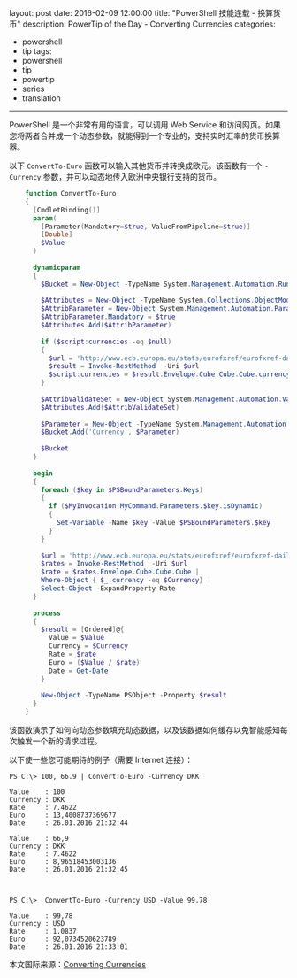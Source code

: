 ﻿layout: post
date: 2016-02-09 12:00:00
title: "PowerShell 技能连载 - 换算货币"
description: PowerTip of the Day - Converting Currencies
categories:
- powershell
- tip
tags:
- powershell
- tip
- powertip
- series
- translation
---
PowerShell 是一个非常有用的语言，可以调用 Web Service 和访问网页。如果您将两者合并成一个动态参数，就能得到一个专业的，支持实时汇率的货币换算器。

以下 `ConvertTo-Euro` 函数可以输入其他货币并转换成欧元。该函数有一个 `-Currency` 参数，并可以动态地传入欧洲中央银行支持的货币。

```powershell
    function ConvertTo-Euro
    {
      [CmdletBinding()]
      param(
        [Parameter(Mandatory=$true, ValueFromPipeline=$true)]
        [Double]
        $Value
      )
    
      dynamicparam
      {
        $Bucket = New-Object -TypeName System.Management.Automation.RuntimeDefinedParameterDictionary
    
        $Attributes = New-Object -TypeName System.Collections.ObjectModel.Collection[System.Attribute]    
        $AttribParameter = New-Object System.Management.Automation.ParameterAttribute
        $AttribParameter.Mandatory = $true
        $Attributes.Add($AttribParameter)
        
        if ($script:currencies -eq $null)
        {
          $url = 'http://www.ecb.europa.eu/stats/eurofxref/eurofxref-daily.xml'
          $result = Invoke-RestMethod  -Uri $url
          $script:currencies = $result.Envelope.Cube.Cube.Cube.currency
        }
        
        $AttribValidateSet = New-Object System.Management.Automation.ValidateSetAttribute($script:currencies)
        $Attributes.Add($AttribValidateSet)
    
        $Parameter = New-Object -TypeName System.Management.Automation.RuntimeDefinedParameter('Currency',[String], $Attributes)
        $Bucket.Add('Currency', $Parameter)
    
        $Bucket
      }
    
      begin
      {
        foreach ($key in $PSBoundParameters.Keys)
        {
          if ($MyInvocation.MyCommand.Parameters.$key.isDynamic)
          {
            Set-Variable -Name $key -Value $PSBoundParameters.$key
          }
        }
      
        $url = 'http://www.ecb.europa.eu/stats/eurofxref/eurofxref-daily.xml'
        $rates = Invoke-RestMethod  -Uri $url
        $rate = $rates.Envelope.Cube.Cube.Cube | 
        Where-Object { $_.currency -eq $Currency} |
        Select-Object -ExpandProperty Rate
      }
    
      process
      {
        $result = [Ordered]@{
          Value = $Value
          Currency = $Currency
          Rate = $rate
          Euro = ($Value / $rate)
          Date = Get-Date
        }
        
        New-Object -TypeName PSObject -Property $result
      }
    }
```

该函数演示了如何向动态参数填充动态数据，以及该数据如何缓存以免智能感知每次触发一个新的请求过程。


以下使一些您可能期待的例子（需要 Internet 连接）：

    PS C:\> 100, 66.9 | ConvertTo-Euro -Currency DKK

    Value    : 100
    Currency : DKK
    Rate     : 7.4622
    Euro     : 13,4008737369677
    Date     : 26.01.2016 21:32:44
    
    Value    : 66,9
    Currency : DKK
    Rate     : 7.4622
    Euro     : 8,96518453003136
    Date     : 26.01.2016 21:32:45



    PS C:\>  ConvertTo-Euro -Currency USD -Value 99.78

    Value    : 99,78
    Currency : USD
    Rate     : 1.0837
    Euro     : 92,0734520623789
    Date     : 26.01.2016 21:33:01

<!--more-->
本文国际来源：[Converting Currencies](http://community.idera.com/powershell/powertips/b/tips/posts/converting-currencies)

